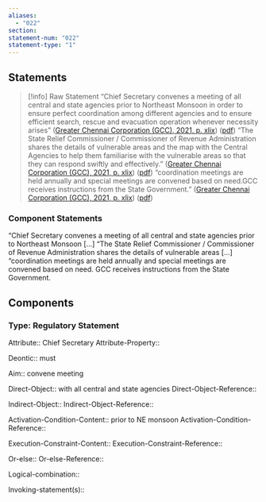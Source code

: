 ```yaml
---
aliases:
  - "022"
section: 
statement-num: "022"
statement-type: "1"
---
```

## Statements 
> [!info] Raw Statement
> “Chief Secretary convenes a meeting of all central and state agencies prior to Northeast Monsoon in order to ensure perfect coordination among different agencies and to ensure efficient search, rescue and evacuation operation whenever necessity arises” ([Greater Chennai Corporation (GCC), 2021, p. xlix](zotero://select/library/items/AZZSXLC8)) ([pdf](zotero://open-pdf/library/items/ZWDYK52D?page=49&annotation=6LSL8YKY))
> “The State Relief Commissioner / Commissioner of Revenue Administration shares the details of vulnerable areas and the map with the Central Agencies to help them familiarise with the vulnerable areas so that they can respond swiftly and effectively.” ([Greater Chennai Corporation (GCC), 2021, p. xlix](zotero://select/library/items/AZZSXLC8)) ([pdf](zotero://open-pdf/library/items/ZWDYK52D?page=49&annotation=7U4MZ24H))
> “coordination meetings are held annually and special meetings are convened based on need.GCC receives instructions from the State Government.” ([Greater Chennai Corporation (GCC), 2021, p. xlix](zotero://select/library/items/AZZSXLC8)) ([pdf](zotero://open-pdf/library/items/ZWDYK52D?page=49&annotation=4AM9ZNJX)) 
> 

### Component Statements
“Chief Secretary convenes a meeting of all central and state agencies prior to Northeast Monsoon \[...]
“The State Relief Commissioner / Commissioner of Revenue Administration shares the details of vulnerable areas \[...]
“coordination meetings are held annually and special meetings are convened based on need. GCC receives instructions from the State Government.
## Components
### Type: Regulatory Statement
Attribute:: Chief Secretary 
Attribute-Property::

Deontic:: must

Aim:: convene meeting

Direct-Object:: with all central and state agencies 
Direct-Object-Reference:: 

Indirect-Object::
Indirect-Object-Reference:: 

Activation-Condition-Content:: prior to NE monsoon
Activation-Condition-Reference:: 

Execution-Constraint-Content::
Execution-Constraint-Reference:: 

Or-else::
Or-else-Reference:: 

Logical-combination::

Invoking-statement(s)::